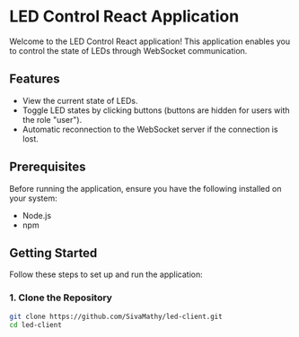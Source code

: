 # LED Control React Application

Welcome to the LED Control React application! This application enables you to control the state of LEDs through WebSocket communication. 

## Features

- View the current state of LEDs.
- Toggle LED states by clicking buttons (buttons are hidden for users with the role "user").
- Automatic reconnection to the WebSocket server if the connection is lost.

## Prerequisites

Before running the application, ensure you have the following installed on your system:

- Node.js 
- npm 

## Getting Started

Follow these steps to set up and run the application:

### 1. Clone the Repository

```bash
git clone https://github.com/SivaMathy/led-client.git
cd led-client


